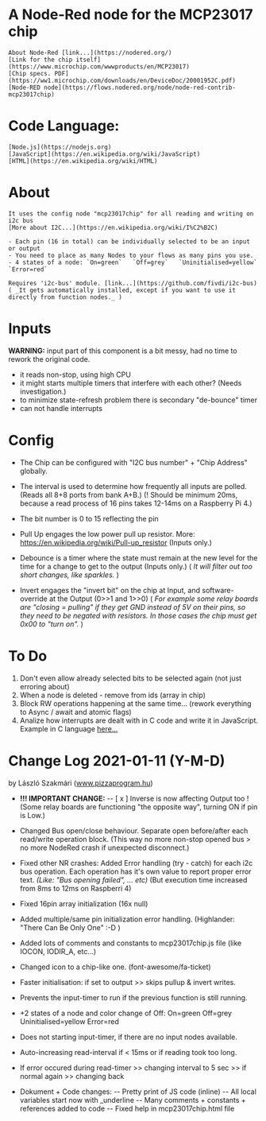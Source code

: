 # A Node-Red node for the MCP23017 chip
	About Node-Red [link...](https://nodered.org/) 
	[Link for the chip itself](https://www.microchip.com/wwwproducts/en/MCP23017)
	[Chip specs. PDF](https://ww1.microchip.com/downloads/en/DeviceDoc/20001952C.pdf)
	[Node-RED node](https://flows.nodered.org/node/node-red-contrib-mcp23017chip)

# Code Language: 
	[Node.js](https://nodejs.org)
	[JavaScript](https://en.wikipedia.org/wiki/JavaScript)
	[HTML](https://en.wikipedia.org/wiki/HTML)

# About
	It uses the config node "mcp23017chip" for all reading and writing on i2c bus
	[More about I2C...](https://en.wikipedia.org/wiki/I%C2%B2C)

	- Each pin (16 in total) can be individually selected to be an input or output
	- You need to place as many Nodes to your flows as many pins you use.
	- 4 states of a node: `On=green`   `Off=grey`   `Uninitialised=yellow`   `Error=red`

	Requires 'i2c-bus' module. [link...](https://github.com/fivdi/i2c-bus)
	( _It gets automatically installed, except if you want to use it directly from function nodes._ )

# Inputs

**WARNING:** input part of this component is a bit messy, had no time to rework the original code.
 - it reads non-stop, using high CPU
 - it might starts multiple timers that interfere with each other? (Needs investigation.)
 - to minimize state-refresh problem there is secondary "de-bounce" timer
 - can not handle interrupts

# Config

- The Chip can be configured with "I2C bus number" + "Chip Address" globally.

- The interval is used to determine how frequently all inputs are polled. (Reads all 8+8 ports from bank A+B.)
 (! Should be minimum 20ms, because a read process of 16 pins takes 12-14ms on a Raspberry Pi 4.)

- The bit number is 0 to 15 reflecting the pin

- Pull Up engages the low power pull up resistor. More: https://en.wikipedia.org/wiki/Pull-up_resistor 
 (Inputs only.)

- Debounce is a timer where the state must remain at the new level for the time for a change to get to the output
 (Inputs only.)
 ( _It will filter out too short changes, like sparkles._ )

- Invert engages the "invert bit" on the chip at Input, and software-override at the Output (0>>1 and 1>>0)
 ( _For example some relay boards are "closing = pulling" if they get GND instead of 5V on their pins, 
 so they need to be negated with resistors. In those cases the chip must get 0x00 to "turn on"._ )



# To Do

1. Don't even allow already selected bits to be selected again (not just erroring about)
2. When a node is deleted - remove from ids (array in chip)
3. Block RW operations happening at the same time... (rework everything to Async / await and atomic flags)
4. Analize how interrupts are dealt with in C code and write it in JavaScript. 
 Example in C language [here...](https://www.arduinolibraries.info/libraries/mcp23017)



# Change Log 2021-01-11 (Y-M-D) 
by László Szakmári (www.pizzaprogram.hu)

- **!!! IMPORTANT CHANGE:**
 -- [ x ] Inverse is now affecting Output too ! 
 (Some relay boards are functioning "the opposite way", turning ON if pin is Low.)

- Changed Bus open/close behaviour. Separate open before/after each read/write operation block. 
  (This way no more non-stop opened bus > no more NodeRed crash if unexpected disconnect.)

- Fixed other NR crashes: Added Error handling (try - catch) for each i2c bus operation.
  Each operation has it's own value to report proper error text. _(Like: "Bus opening failed", ... etc)_
  (But execution time increased from 8ms to 12ms on Raspberri 4)

- Fixed 16pin array initialization (16x null)

- Added multiple/same pin initialization error handling. (Highlander: "There Can Be Only One" :-D )

- Added lots of comments and constants to mcp23017chip.js file (like IOCON, IODIR_A, etc...)

- Changed icon to a chip-like one. (font-awesome/fa-ticket)

- Faster initialisation: if set to output >> skips pullup & invert writes. 

- Prevents the input-timer to run if the previous function is still running.

- +2 states of a node and color change of Off: On=green   Off=grey   Uninitialised=yellow   Error=red

- Does not starting input-timer, if there are no input nodes available. 

- Auto-increasing read-interval if < 15ms or if reading took too long.

- If error occured during read-timer >> changing interval to 5 sec >> if normal again >> changing back

- Dokument + Code changes:
-- Pretty print of JS code (inline)
-- All local variables start now with _underline
-- Many comments + constants + references added to code
-- Fixed help in mcp23017chip.html file
